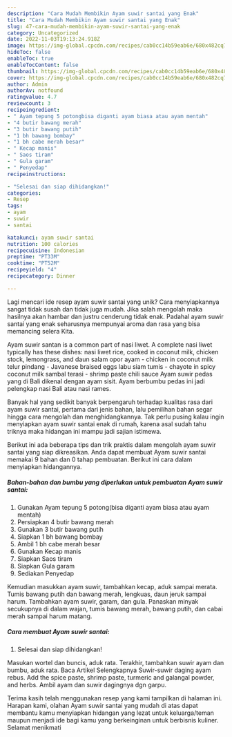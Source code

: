 ```yaml
---
description: "Cara Mudah Membikin Ayam suwir santai yang Enak"
title: "Cara Mudah Membikin Ayam suwir santai yang Enak"
slug: 47-cara-mudah-membikin-ayam-suwir-santai-yang-enak
category: Uncategorized
date: 2022-11-03T19:13:24.918Z
image: https://img-global.cpcdn.com/recipes/cab0cc14b59eab6e/680x482cq70/ayam-suwir-santai-foto-resep-utama.jpg
hideToc: false
enableToc: true
enableTocContent: false
thumbnail: https://img-global.cpcdn.com/recipes/cab0cc14b59eab6e/680x482cq70/ayam-suwir-santai-foto-resep-utama.jpg
cover: https://img-global.cpcdn.com/recipes/cab0cc14b59eab6e/680x482cq70/ayam-suwir-santai-foto-resep-utama.jpg
author: Admin
authorAv: notfound
ratingvalue: 4.7
reviewcount: 3
recipeingredient:
- " Ayam tepung 5 potongbisa diganti ayam biasa atau ayam mentah"
- "4 butir bawang merah"
- "3 butir bawang putih"
- "1 bh bawang bombay"
- "1 bh cabe merah besar"
- " Kecap manis"
- " Saos tiram"
- " Gula garam"
- " Penyedap"
recipeinstructions:

- "Selesai dan siap dihidangkan!"
categories:
- Resep
tags:
- ayam
- suwir
- santai

katakunci: ayam suwir santai 
nutrition: 100 calories
recipecuisine: Indonesian
preptime: "PT33M"
cooktime: "PT52M"
recipeyield: "4"
recipecategory: Dinner

---
```





Lagi mencari ide resep ayam suwir santai yang unik? Cara menyiapkannya sangat tidak susah dan tidak juga mudah. Jika salah mengolah maka hasilnya akan hambar dan justru cenderung tidak enak. Padahal ayam suwir santai yang enak seharusnya mempunyai aroma dan rasa yang bisa memancing selera Kita.





Ayam suwir santan is a common part of nasi liwet. A complete nasi liwet typically has these dishes: nasi liwet rice, cooked in coconut milk, chicken stock, lemongrass, and daun salam opor ayam - chicken in coconut milk telur pindang - Javanese braised eggs labu siam tumis - chayote in spicy coconut milk sambal terasi - shrimp paste chili sauce Ayam suwir pedas yang di Bali dikenal dengan ayam sisit. Ayam berbumbu pedas ini jadi pelengkap nasi Bali atau nasi rames.

Banyak hal yang sedikit banyak berpengaruh terhadap kualitas rasa dari ayam suwir santai, pertama dari jenis bahan, lalu pemilihan bahan segar hingga cara mengolah dan menghidangkannya. Tak perlu pusing kalau ingin menyiapkan ayam suwir santai enak di rumah, karena asal sudah tahu triknya maka hidangan ini mampu jadi sajian istimewa.






Berikut ini ada beberapa tips dan trik praktis dalam mengolah ayam suwir santai yang siap dikreasikan. Anda dapat membuat Ayam suwir santai memakai 9 bahan dan 0 tahap pembuatan. Berikut ini cara dalam menyiapkan hidangannya.

<!--inarticleads1-->

##### Bahan-bahan dan bumbu yang diperlukan untuk pembuatan Ayam suwir santai:

1. Gunakan  Ayam tepung 5 potong(bisa diganti ayam biasa atau ayam mentah)
1. Persiapkan 4 butir bawang merah
1. Gunakan 3 butir bawang putih
1. Siapkan 1 bh bawang bombay
1. Ambil 1 bh cabe merah besar
1. Gunakan  Kecap manis
1. Siapkan  Saos tiram
1. Siapkan  Gula garam
1. Sediakan  Penyedap


Kemudian masukkan ayam suwir, tambahkan kecap, aduk sampai merata. Tumis bawang putih dan bawang merah, lengkuas, daun jeruk sampai harum. Tambahkan ayam suwir, garam, dan gula. Panaskan minyak secukupnya di dalam wajan, tumis bawang merah, bawang putih, dan cabai merah sampai harum matang. 

<!--inarticleads2-->

##### Cara membuat Ayam suwir santai:


1. Selesai dan siap dihidangkan!

Masukan wortel dan buncis, aduk rata. Terakhir, tambahkan suwir ayam dan bumbu, aduk rata. Baca Artikel Selengkapnya Suwir-suwir daging ayam rebus. Add the spice paste, shrimp paste, turmeric and galangal powder, and herbs. Ambil ayam dan suwir dagingnya dgn garpu. 

Terima kasih telah menggunakan resep yang kami tampilkan di halaman ini. Harapan kami, olahan Ayam suwir santai yang mudah di atas dapat membantu kamu menyiapkan hidangan yang lezat untuk keluarga/teman maupun menjadi ide bagi kamu yang berkeinginan untuk berbisnis kuliner. Selamat menikmati
